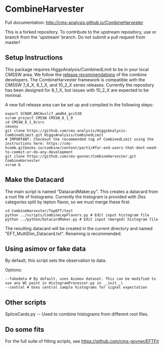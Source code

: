 # CombineHarvester

Full documentation: http://cms-analysis.github.io/CombineHarvester

This is a forked repository. To contribute to the upstream repository, use or branch from the 'upstream' branch. Do not submit a pull request from master!

## Setup Instructions

This package requires HiggsAnalysis/CombinedLimit to be in your local CMSSW area. We follow the [release recommendations](http://cms-analysis.github.io/HiggsAnalysis-CombinedLimit/#for-end-users-that-dont-need-to-commit-or-do-any-development) of the combine developers. The CombineHarvester framework is compatible with the CMSSW 7_4_X, 8_1_X, and 10_2_X series releases. Currently the repository has been designed for 8_1_X, but issues with 10_2_X are expected to be minimal.

A new full release area can be set up and compiled in the following steps:

    export SCRAM_ARCH=slc7_amd64_gcc530
    scram project CMSSW CMSSW_8_1_0
    cd CMSSW_8_1_0/src
    cmsenv
    git clone https://github.com/cms-analysis/HiggsAnalysis-CombinedLimit.git HiggsAnalysis/CombinedLimit
    # IMPORTANT: Checkout the recommended tag of CombinedLimit using the instructions here: https://cms-hcomb.gitbooks.io/combine/content/part1/#for-end-users-that-dont-need-to-commit-or-do-any-development
    git clone https://github.com/cms-govner/CombineHarvester.git CombineHarvester
    scram b

## Make the Datacard

The main script is named "DatacardMaker.py". This creates a datacard from a root file of histograms. Currently the histogram is provided with 2lss categories split by lepton flavor, so we must merge these first.

    cd CombineHarvester/TopEFT/test
    python ../scripts/CombineLepFlavors.py # Edit input histogram file
    python ../python/DatacardMaker.py # Edit input (merged) histogram file
    
The resulting datacard will be created in the current directory and named "EFT_MultiDim_Datacard.txt". Renaming is recommended.

## Using asimov or fake data

By default, this script sets the observation to data.

Options:

    --fakedata # By default, uses Asimov dataset. This can be modified to use any WC point in HistogramProcessor.py in __init__\
    --central # Uses central sample histograms for signal expectation

## Other scripts
SpliceCards.py -- Used to combine histograms from different root files.


## Do some fits

For the full suite of fitting scripts, see https://github.com/cms-govner/EFTFit
